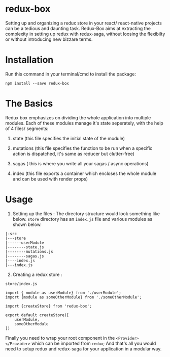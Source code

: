 # redux-box
Setting up and organizing a redux store in your react/ react-native projects can be a tedious and daunting task. 
Redux-Box aims at extracting the complexity in setting up redux with redux-saga, without loosing the flexibilty or without introducing new bizzare terms.

# Installation
Run this command in your terminal/cmd to install the package:
```
npm install --save redux-box
```

# The Basics

Redux box emphasizes on dividing the whole application into multiple modules. Each of these modules manage it's state seperately, with the help of 4 files/ segments:

1. state 
(this  file specifies the initial state of the module)

2. mutations 
(this file specifies the function to be run when a specific action is dispatched, it's same as reducer but clutter-free)

3. sagas 
( this is where you write all your sagas / async operations)

4. index 
(this file exports a container which encloses the whole module and can be used with render props)

# Usage
1. Setting up the files :
 The  directory structure would look something like below. `store` directory has an `index.js` file and various modules as shown below.

```
|-src
|---store
|------userModule
|--------state.js
|--------mutations.js
|--------sagas.js
|----index.js
|---index.js
```

2. Creating a redux store : 

`store/index.js`
```
import { module as userModule} from './userModule';
import {module as someOtherModule} from './someOtherModule';

import {createStore} from 'redux-box';

export default createStore([
	userModule,
	someOtherModule
])
```

Finally you  need to wrap your root component in the `<Provider> </Provider>` which can be imported from `redux`;
And that's all you would need to setup redux and redux-saga for your application in a modular way.